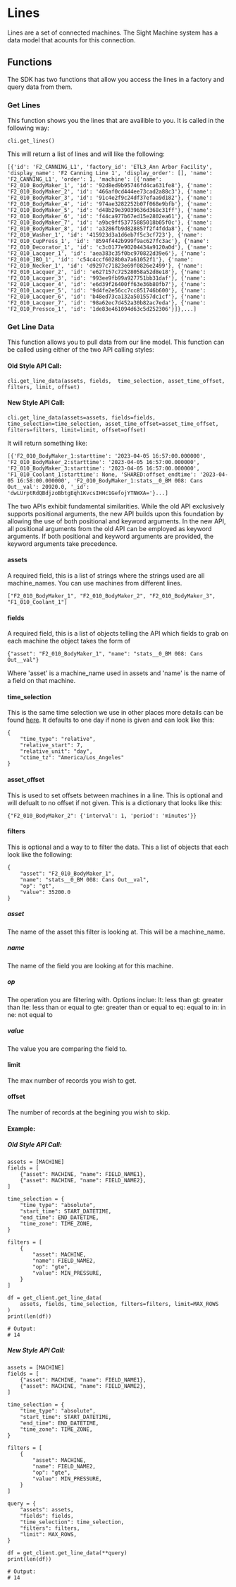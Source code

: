 # Lines
Lines are a set of connected machines.  The Sight Machine system has a data model that acounts for this connection.  

## Functions
The SDK has two functions that allow you access the lines in a factory and query data from them.

### Get Lines
This function shows you the lines that are availible to you.  It is called in the following way:
```
cli.get_lines()
```

This will return a list of lines and will like the following:
```
[{'id': 'F2_CANNING_L1', 'factory_id': 'ETL3_Ann Arbor Facility', 'display_name': 'F2 Canning Line 1', 'display_order': [], 'name': 'F2_CANNING_L1', 'order': 1, 'machine': [{'name': 'F2_010_BodyMaker_1', 'id': '92d8ed9b95746fd4ca631fe8'}, {'name': 'F2_010_BodyMaker_2', 'id': '466af0cd444ee73cad2a88c3'}, {'name': 'F2_010_BodyMaker_3', 'id': '91c4e2f9c24df37efaa9d182'}, {'name': 'F2_010_BodyMaker_4', 'id': '974ae3282252b07f068e9bfb'}, {'name': 'F2_010_BodyMaker_5', 'id': 'd48b29e39039636d368c31ff'}, {'name': 'F2_010_BodyMaker_6', 'id': 'f44ca977b67ed15e2802ea61'}, {'name': 'F2_010_BodyMaker_7', 'id': 'a9bc9ff53775885018b05f0c'}, {'name': 'F2_010_BodyMaker_8', 'id': 'a3286fb9d828857f2f4fdda8'}, {'name': 'F2_010_Washer_1', 'id': '415923d3a1d6eb7f5c3cf723'}, {'name': 'F2_010_CupPress_1', 'id': '8594f442b999f9ac627fc3ac'}, {'name': 'F2_010_Decorator_1', 'id': 'c3c0177e90204434a9120a0d'}, {'name': 'F2_010_Lacquer_1', 'id': 'aea383c35f0bc970822d39e6'}, {'name': 'F2_010_IBO_1', 'id': 'c54c4ccf6028b0a7a61052f1'}, {'name': 'F2_010_Necker_1', 'id': 'd9297c71823e69f0826e2499'}, {'name': 'F2_010_Lacquer_2', 'id': 'e627157c72528058a52d8e18'}, {'name': 'F2_010_Lacquer_3', 'id': '993ee9fb99a927751bb31daf'}, {'name': 'F2_010_Lacquer_4', 'id': 'e6d39f26400ff63e36b80fb7'}, {'name': 'F2_010_Lacquer_5', 'id': '9d4fe2e56cc7cc851746b600'}, {'name': 'F2_010_Lacquer_6', 'id': 'b48ed73ca132a501557dc1cf'}, {'name': 'F2_010_Lacquer_7', 'id': '98a62ec7d452a30b82ac7eda'}, {'name': 'F2_010_Pressco_1', 'id': '1de83e461094d63c5d252306'}]},...]
```

### Get Line Data
This function allows you to pull data from our line model.  This function can be called using either of the two API calling styles:

#### Old Style API Call:
```
cli.get_line_data(assets, fields,  time_selection, asset_time_offset, filters, limit, offset)
```

#### New Style API Call:
```
cli.get_line_data(assets=assets, fields=fields,  time_selection=time_selection, asset_time_offset=asset_time_offset, filters=filters, limit=limit, offset=offset)
```

It will return something like:
```
[{'F2_010_BodyMaker_1:starttime': '2023-04-05 16:57:00.000000', 'F2_010_BodyMaker_2:starttime': '2023-04-05 16:57:00.000000', 'F2_010_BodyMaker_3:starttime': '2023-04-05 16:57:00.000000', 'F1_010_Coolant_1:starttime': None, 'SHARED:offset_endtime': '2023-04-05 16:58:00.000000', 'F2_010_BodyMaker_1:stats__0_BM 008: Cans Out__val': 20920.0, '_id': 'dwLUrptRdQBdjzoBbtgEqh1KvcsIHHc1GefojYTNWXA='}...]
```

The two APIs exhibit fundamental similarities. While the old API exclusively supports positional arguments, the new API builds upon this foundation by allowing the use of both positional and keyword arguments. In the new API, all positional arguments from the old API can be employed as keyword arguments. If both positional and keyword arguments are provided, the keyword arguments take precedence.

#### assets
A required field, this is a list of strings where the strings used are all machine_names.  You can use machines from different lines.
```
["F2_010_BodyMaker_1", "F2_010_BodyMaker_2", "F2_010_BodyMaker_3", "F1_010_Coolant_1"]
```

#### fields
A required field, this is a list of objects telling the API which fields to grab on each machine the object takes the form of
```
{"asset": "F2_010_BodyMaker_1", "name": "stats__0_BM 008: Cans Out__val"}
```
Where 'asset' is a machine_name used in assets and 'name' is the name of a field on that machine.

#### time_selection
This is the same time selection we use in other places more details can be found [here](/docs/commonly_used_data_types/data_viz_query.md#time_selection).  It defaults to one day if none is given and can look like this:
```
{
    "time_type": "relative",
    "relative_start": 7,
    "relative_unit": "day",
    "ctime_tz": "America/Los_Angeles"
}
```

#### asset_offset
This is used to set offsets between machines in a line.  This is optional and will defualt to no offset if not given.  This is a dictionary that looks like this:
```
{"F2_010_BodyMaker_2": {'interval': 1, 'period': 'minutes'}}
```

#### filters
This is optional and a way to to filter the data.  This a list of objects that each look like the following:
```
{
    "asset": "F2_010_BodyMaker_1",
    "name": "stats__0_BM 008: Cans Out__val",
    "op": "gt",
    "value": 35200.0
}
```

##### asset
The name of the asset this filter is looking at. This will be a machine_name.

##### name
The name of the field you are looking at for this machine.

##### op
The operation you are filtering with.  Options inclue:
lt: less than
gt: greater than
lte: less than or equal to
gte: greater than or equal to
eq: equal to
in: in
ne: not equal to

##### value
The value you are comparing the field to.

#### limit
The max number of records you wish to get.

#### offset
The number of records at the begining you wish to skip.

#### Example:

##### Old Style API Call:
```
assets = [MACHINE]
fields = [
    {"asset": MACHINE, "name": FIELD_NAME1},
    {"asset": MACHINE, "name": FIELD_NAME2},
]

time_selection = {
    "time_type": "absolute",
    "start_time": START_DATETIME,
    "end_time": END_DATETIME,
    "time_zone": TIME_ZONE,
}

filters = [
    {
        "asset": MACHINE,
        "name": FIELD_NAME2,
        "op": "gte",
        "value": MIN_PRESSURE,
    }
]

df = get_client.get_line_data(
    assets, fields, time_selection, filters=filters, limit=MAX_ROWS
)
print(len(df))

# Output:
# 14
```

##### New Style API Call:
```
assets = [MACHINE]
fields = [
    {"asset": MACHINE, "name": FIELD_NAME1},
    {"asset": MACHINE, "name": FIELD_NAME2},
]

time_selection = {
    "time_type": "absolute",
    "start_time": START_DATETIME,
    "end_time": END_DATETIME,
    "time_zone": TIME_ZONE,
}

filters = [
    {
        "asset": MACHINE,
        "name": FIELD_NAME2,
        "op": "gte",
        "value": MIN_PRESSURE,
    }
]

query = {
    "assets": assets,
    "fields": fields,
    "time_selection": time_selection,
    "filters": filters,
    "limit": MAX_ROWS,
}

df = get_client.get_line_data(**query)
print(len(df))

# Output:
# 14
```

